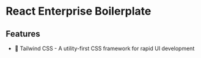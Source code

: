 # React Enterprise Boilerplate

## Features

- 💅 Tailwind CSS - A utility-first CSS framework for rapid UI development

